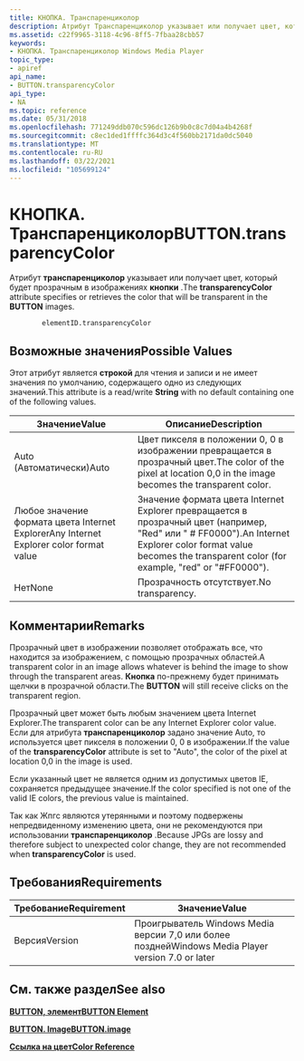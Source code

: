 ```yaml
---
title: КНОПКА. Транспаренциколор
description: Атрибут Транспаренциколор указывает или получает цвет, который будет прозрачным в изображениях кнопки.
ms.assetid: c22f9965-3118-4c96-8ff5-7fbaa28cbb57
keywords:
- КНОПКА. Транспаренциколор Windows Media Player
topic_type:
- apiref
api_name:
- BUTTON.transparencyColor
api_type:
- NA
ms.topic: reference
ms.date: 05/31/2018
ms.openlocfilehash: 771249ddb070c596dc126b9b0c8c7d04a4b4268f
ms.sourcegitcommit: c8ec1ded1ffffc364d3c4f560bb2171da0dc5040
ms.translationtype: MT
ms.contentlocale: ru-RU
ms.lasthandoff: 03/22/2021
ms.locfileid: "105699124"
---
```

# <a name="buttontransparencycolor"></a><span data-ttu-id="84823-104">КНОПКА. Транспаренциколор</span><span class="sxs-lookup"><span data-stu-id="84823-104">BUTTON.transparencyColor</span></span>

<span data-ttu-id="84823-105">Атрибут **транспаренциколор** указывает или получает цвет, который будет прозрачным в изображениях **кнопки** .</span><span class="sxs-lookup"><span data-stu-id="84823-105">The **transparencyColor** attribute specifies or retrieves the color that will be transparent in the **BUTTON** images.</span></span>

``` syntax
        elementID.transparencyColor
```

## <a name="possible-values"></a><span data-ttu-id="84823-106">Возможные значения</span><span class="sxs-lookup"><span data-stu-id="84823-106">Possible Values</span></span>

<span data-ttu-id="84823-107">Этот атрибут является **строкой** для чтения и записи и не имеет значения по умолчанию, содержащего одно из следующих значений.</span><span class="sxs-lookup"><span data-stu-id="84823-107">This attribute is a read/write **String** with no default containing one of the following values.</span></span>



| <span data-ttu-id="84823-108">Значение</span><span class="sxs-lookup"><span data-stu-id="84823-108">Value</span></span>                                    | <span data-ttu-id="84823-109">Описание</span><span class="sxs-lookup"><span data-stu-id="84823-109">Description</span></span>                                                                                               |
|------------------------------------------|-----------------------------------------------------------------------------------------------------------|
| <span data-ttu-id="84823-110">Auto (Автоматически)</span><span class="sxs-lookup"><span data-stu-id="84823-110">Auto</span></span>                                     | <span data-ttu-id="84823-111">Цвет пикселя в положении 0, 0 в изображении превращается в прозрачный цвет.</span><span class="sxs-lookup"><span data-stu-id="84823-111">The color of the pixel at location 0,0 in the image becomes the transparent color.</span></span>                        |
| <span data-ttu-id="84823-112">Любое значение формата цвета Internet Explorer</span><span class="sxs-lookup"><span data-stu-id="84823-112">Any Internet Explorer color format value</span></span> | <span data-ttu-id="84823-113">Значение формата цвета Internet Explorer превращается в прозрачный цвет (например, "Red" или " \# FF0000").</span><span class="sxs-lookup"><span data-stu-id="84823-113">An Internet Explorer color format value becomes the transparent color (for example, "red" or "\#FF0000").</span></span> |
| <span data-ttu-id="84823-114">Нет</span><span class="sxs-lookup"><span data-stu-id="84823-114">None</span></span>                                     | <span data-ttu-id="84823-115">Прозрачность отсутствует.</span><span class="sxs-lookup"><span data-stu-id="84823-115">No transparency.</span></span>                                                                                          |



 

## <a name="remarks"></a><span data-ttu-id="84823-116">Комментарии</span><span class="sxs-lookup"><span data-stu-id="84823-116">Remarks</span></span>

<span data-ttu-id="84823-117">Прозрачный цвет в изображении позволяет отображать все, что находится за изображением, с помощью прозрачных областей.</span><span class="sxs-lookup"><span data-stu-id="84823-117">A transparent color in an image allows whatever is behind the image to show through the transparent areas.</span></span> <span data-ttu-id="84823-118">**Кнопка** по-прежнему будет принимать щелчки в прозрачной области.</span><span class="sxs-lookup"><span data-stu-id="84823-118">The **BUTTON** will still receive clicks on the transparent region.</span></span>

<span data-ttu-id="84823-119">Прозрачный цвет может быть любым значением цвета Internet Explorer.</span><span class="sxs-lookup"><span data-stu-id="84823-119">The transparent color can be any Internet Explorer color value.</span></span> <span data-ttu-id="84823-120">Если для атрибута **транспаренциколор** задано значение Auto, то используется цвет пикселя в положении 0, 0 в изображении.</span><span class="sxs-lookup"><span data-stu-id="84823-120">If the value of the **transparencyColor** attribute is set to "Auto", the color of the pixel at location 0,0 in the image is used.</span></span>

<span data-ttu-id="84823-121">Если указанный цвет не является одним из допустимых цветов IE, сохраняется предыдущее значение.</span><span class="sxs-lookup"><span data-stu-id="84823-121">If the color specified is not one of the valid IE colors, the previous value is maintained.</span></span>

<span data-ttu-id="84823-122">Так как Жпгс являются утерянными и поэтому подвержены непредвиденному изменению цвета, они не рекомендуются при использовании **транспаренциколор** .</span><span class="sxs-lookup"><span data-stu-id="84823-122">Because JPGs are lossy and therefore subject to unexpected color change, they are not recommended when **transparencyColor** is used.</span></span>

## <a name="requirements"></a><span data-ttu-id="84823-123">Требования</span><span class="sxs-lookup"><span data-stu-id="84823-123">Requirements</span></span>



| <span data-ttu-id="84823-124">Требование</span><span class="sxs-lookup"><span data-stu-id="84823-124">Requirement</span></span> | <span data-ttu-id="84823-125">Значение</span><span class="sxs-lookup"><span data-stu-id="84823-125">Value</span></span> |
|--------------------|------------------------------------------------------|
| <span data-ttu-id="84823-126">Версия</span><span class="sxs-lookup"><span data-stu-id="84823-126">Version</span></span><br/> | <span data-ttu-id="84823-127">Проигрыватель Windows Media версии 7,0 или более поздней</span><span class="sxs-lookup"><span data-stu-id="84823-127">Windows Media Player version 7.0 or later</span></span><br/> |



## <a name="see-also"></a><span data-ttu-id="84823-128">См. также раздел</span><span class="sxs-lookup"><span data-stu-id="84823-128">See also</span></span>

<dl> <dt>

[<span data-ttu-id="84823-129">**BUTTON, элемент**</span><span class="sxs-lookup"><span data-stu-id="84823-129">**BUTTON Element**</span></span>](button-element.md)
</dt> <dt>

[<span data-ttu-id="84823-130">**BUTTON. Image**</span><span class="sxs-lookup"><span data-stu-id="84823-130">**BUTTON.image**</span></span>](button-image.md)
</dt> <dt>

[<span data-ttu-id="84823-131">**Ссылка на цвет**</span><span class="sxs-lookup"><span data-stu-id="84823-131">**Color Reference**</span></span>](color-reference.md)
</dt> </dl>

 

 





